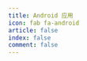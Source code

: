 ```yaml
---
title: Android 应用
icon: fab fa-android
article: false
index: false
comment: false
---
```


<Catalog />
